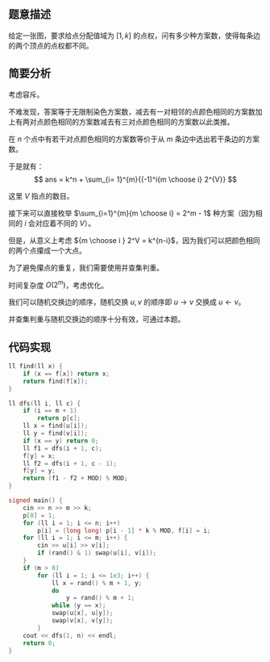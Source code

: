 

## 题意描述

给定一张图，要求给点分配值域为 $[1,k]$ 的点权，问有多少种方案数，使得每条边的两个顶点的点权都不同。

## 简要分析

考虑容斥。

不难发现，答案等于无限制染色方案数，减去有一对相邻的点颜色相同的方案数加上有两对点颜色相同的方案数减去有三对点颜色相同的方案数以此类推。

在 $n$ 个点中有若干对点颜色相同的方案数等价于从 $m$ 条边中选出若干条边的方案数。

于是就有：
$$
ans = k^n +  \sum_{i= 1}^{m}{(-1)^i{m \choose i} 2^{V}}
$$


这里 $V$ 指点的数目。

接下来可以直接枚举 $\sum_{i=1}^{m}{m \choose i} = 2^m - 1$ 种方案（因为相同的 $i$ 会对应着不同的 $V$）。

但是，从意义上考虑 ${m \choose i } 2^V = k^{n-i}$，因为我们可以把颜色相同的两个点攥成一个大点。

为了避免攥点的重复，我们需要使用并查集判重。

时间复杂度 $O(2^m)$，考虑优化。

我们可以随机交换边的顺序，随机交换 $u,v$ 的顺序即 $u \rightarrow v$ 交换成 $u \leftarrow v$。

并查集判重与随机交换边的顺序十分有效，可通过本题。

## 代码实现

```cpp
ll find(ll x) {
    if (x == f[x]) return x;
    return find(f[x]);
}

ll dfs(ll i, ll c) {
    if (i == m + 1)
        return p[c];
    ll x = find(u[i]);
    ll y = find(v[i]);
    if (x == y) return 0;
    ll f1 = dfs(i + 1, c);
    f[y] = x;
    ll f2 = dfs(i + 1, c - 1);
    f[y] = y;
    return (f1 - f2 + MOD) % MOD;
}

signed main() {
    cin >> n >> m >> k;
    p[0] = 1;
    for (ll i = 1; i <= n; i++)
        p[i] = (long long) p[i - 1] * k % MOD, f[i] = i;
    for (ll i = 1; i <= m; i++) {
        cin >> u[i] >> v[i];
        if (rand() & 1) swap(u[i], v[i]);
    }
    if (m > 0)
        for (ll i = 1; i <= 1e3; i++) {
            ll x = rand() % m + 1, y;
            do
                y = rand() % m + 1;
            while (y == x);
            swap(u[x], u[y]);
            swap(v[x], v[y]);
        }
    cout << dfs(1, n) << endl;
    return 0;
}
```

